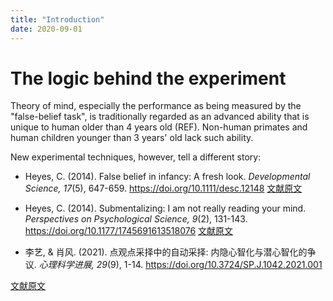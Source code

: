 ```yaml
---
title: "Introduction"
date: 2020-09-01
---
```


# The logic behind the experiment

Theory of mind, especially the performance as being measured by the "false-belief task", is traditionally regarded as an advanced ability that is unique to human older than 4 years old (REF). Non-human primates and human children younger than 3 years' old lack such ability.

New experimental techniques, however, tell a different story:





- Heyes, C. (2014). False belief in infancy: A fresh look. *Developmental Science, 17*(5), 647-659. https://doi.org/10.1111/desc.12148
[文献原文](../Source_Files/Heyes_2014_Fresh_Look.pdf)

- Heyes, C. (2014). Submentalizing: I am not really reading your mind. *Perspectives on Psychological Science, 9*(2), 131-143. https://doi.org/10.1177/1745691613518076
[文献原文](../Source_Files/Heyes_2014_Submentalizing.pdf)

- 李艺, & 肖风. (2021). 点观点采择中的自动采择: 内隐心智化与潜心智化的争议. *心理科学进展, 29*(9), 1-14. https://doi.org/10.3724/SP.J.1042.2021.001

[文献原文](../Source_Files/Automatic-perspective-taking-in-dot-perspective-taking.pdf)

